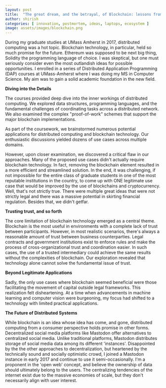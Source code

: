 ```yaml
---
layout: post
title:  "The great dream, and the betrayal, of Blockchain: lessons from Grad School"
author: shirish
categories: [ innovation, postmortem, ideas, laptops, ecosystem ]
image: assets/images/blockchain.png
---
```


During my graduate studies at UMass Amherst in 2017, distributed computing was a hot topic. Blockchain technology, in particular, held so much promise for the future. Ethereum was supposed to be next big thing, Solidity the programming language of choice. I was skeptical, but one must seriously consider even the most outlandish ideas for possible opportunities. I enrolled in a series of Distributed Application Programming (DAP) courses at UMass-Amherst where I was doing my MS in Computer Science. My aim was to gain a solid academic foundation in the new field.

**Diving into the Details**

The courses provided deep dive into the inner workings of distributed computing. We explored data structures, programming languages, and the fundamental challenges of coordinating tasks across a distributed network. We also examined the complex "proof-of-work" schemes that support the major blockchain implementations.  

As part of the coursework, we brainstormed numerous potential applications for distributed computing and blockchain technology. Our enthusiastic discussions yielded dozens of use cases across multiple domains.

However, upon closer examination, we discovered a critical flaw in our approaches.  Many of the proposed use cases didn't actually require blockchain technology. In fact, removing the blockchain element  resulted in a more efficient and streamlined solution. In the end, it was  challenging, if not impossible for the entire class of graduate students in one of the most reputable institutions in the country, to come up with ONE legitimate use case that would be improved by the use of blockchains and cryptocurrency. Well, that's not strictly true. There were multiple great ideas that were not strictly legal and there was a massive potential in skirting financial regulation. Besides that, we didn't getfar.

**Trusting trust, and so forth**

The core limitation of blockchain technology emerged as a central theme. Blockchain is the most useful in environments with a complete lack of trust between participants. However, in most realistic scenarios, there's always a reasonable amount of trust between business counterparties. Legal contracts and government institutions exist to enforce rules and make the process of cross-organizational trust and coordination easier. In such cases, the use of a trusted intermediary could  achieve the same results without the complexities of blockchain. Our exploration revealed that technology alone cannot solve the fundamental issue of trust.

**Beyond Legitimate Applications**

Sadly, the only use cases where blockchain seemed beneficial were those facilitating the movement of capital outside legal frameworks. This realization felt disheartening.  At a time when advancements in machine learning and computer vision were burgeoning, my focus had shifted to a technology with limited practical applications.

**The Future of Distributed Systems**

While blockchain is an idea whose idea has come, and gone, distributed computing from a consumer perspective holds promise in other forms. Decentralized social media platforms like Mastodon offer alternatives to centralized social media. Unlike traditional platforms, Mastodon distributes storage of social media data among its different 'instances'. Disappointed by the the other approaches to decentralization, but heartened by the technically sound and socially optimistic crowd, I joined a Mastodon instance in early 2017 and continue to use it semi-occasionally. I'm a proponent in the 'open web' concept, and believe the ownership of data should ultimately belong to the users. The centralizing tendencies of the internet exist due to the massive economies of scale, but they don't necessarily align with user interest.